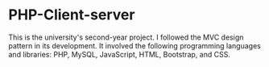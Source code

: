 ﻿# PHP-Client-server
This is the university's second-year project. I followed the MVC design pattern in its development. It involved the following programming languages and libraries: PHP, MySQL, JavaScript, HTML, Bootstrap, and CSS.
